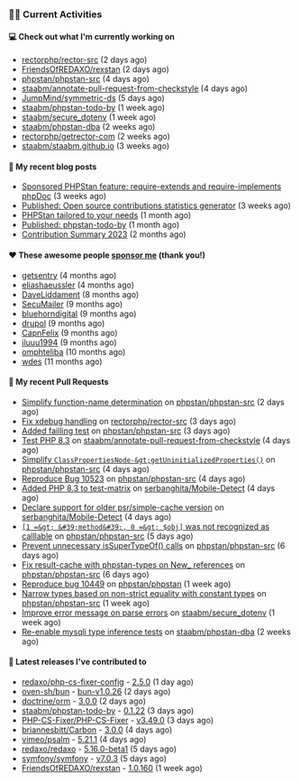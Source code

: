 ### 👨‍💻 Current Activities


#### 💻 Check out what I'm currently working on

- [rectorphp/rector-src](https://github.com/rectorphp/rector-src) (2 days ago)
- [FriendsOfREDAXO/rexstan](https://github.com/FriendsOfREDAXO/rexstan) (2 days ago)
- [phpstan/phpstan-src](https://github.com/phpstan/phpstan-src) (4 days ago)
- [staabm/annotate-pull-request-from-checkstyle](https://github.com/staabm/annotate-pull-request-from-checkstyle) (4 days ago)
- [JumpMind/symmetric-ds](https://github.com/JumpMind/symmetric-ds) (5 days ago)
- [staabm/phpstan-todo-by](https://github.com/staabm/phpstan-todo-by) (1 week ago)
- [staabm/secure_dotenv](https://github.com/staabm/secure_dotenv) (1 week ago)
- [staabm/phpstan-dba](https://github.com/staabm/phpstan-dba) (2 weeks ago)
- [rectorphp/getrector-com](https://github.com/rectorphp/getrector-com) (2 weeks ago)
- [staabm/staabm.github.io](https://github.com/staabm/staabm.github.io) (3 weeks ago)


#### 📜 My recent blog posts

- [Sponsored PHPStan feature: require-extends and require-implements phpDoc](https://staabm.github.io/2024/01/15/phpstan-require-extends-implements.html) (3 weeks ago)
- [Published: Open source contributions statistics generator](https://staabm.github.io/2024/01/10/oss-contribs-published.html) (3 weeks ago)
- [PHPStan tailored to your needs](https://staabm.github.io/2024/01/01/phpstan-customizing.html) (1 month ago)
- [Published: phpstan-todo-by](https://staabm.github.io/2023/12/17/phpstan-todo-by-published.html) (1 month ago)
- [Contribution Summary 2023](https://staabm.github.io/2023/12/07/contribution-summary-2023.html) (2 months ago)


#### ❤️ These awesome people [sponsor me](https://github.com/sponsors/staabm) (thank you!)

- [getsentry](https://github.com/getsentry) (4 months ago)
- [eliashaeussler](https://github.com/eliashaeussler) (4 months ago)
- [DaveLiddament](https://github.com/DaveLiddament) (8 months ago)
- [SecuMailer](https://github.com/SecuMailer) (9 months ago)
- [bluehorndigital](https://github.com/bluehorndigital) (9 months ago)
- [drupol](https://github.com/drupol) (9 months ago)
- [CapnFelix](https://github.com/CapnFelix) (9 months ago)
- [iluuu1994](https://github.com/iluuu1994) (9 months ago)
- [omphteliba](https://github.com/omphteliba) (10 months ago)
- [wdes](https://github.com/wdes) (11 months ago)


#### 🔨 My recent Pull Requests

- [Simplify function-name determination](https://github.com/phpstan/phpstan-src/pull/2904) on [phpstan/phpstan-src](https://github.com/phpstan/phpstan-src) (2 days ago)
- [Fix xdebug handling](https://github.com/rectorphp/rector-src/pull/5544) on [rectorphp/rector-src](https://github.com/rectorphp/rector-src) (3 days ago)
- [Added failling test](https://github.com/phpstan/phpstan-src/pull/2900) on [phpstan/phpstan-src](https://github.com/phpstan/phpstan-src) (3 days ago)
- [Test PHP 8.3](https://github.com/staabm/annotate-pull-request-from-checkstyle/pull/116) on [staabm/annotate-pull-request-from-checkstyle](https://github.com/staabm/annotate-pull-request-from-checkstyle) (4 days ago)
- [Simplify `ClassPropertiesNode-&gt;getUninitializedProperties()`](https://github.com/phpstan/phpstan-src/pull/2899) on [phpstan/phpstan-src](https://github.com/phpstan/phpstan-src) (4 days ago)
- [Reproduce Bug 10523](https://github.com/phpstan/phpstan-src/pull/2897) on [phpstan/phpstan-src](https://github.com/phpstan/phpstan-src) (4 days ago)
- [Added PHP 8.3 to test-matrix](https://github.com/serbanghita/Mobile-Detect/pull/954) on [serbanghita/Mobile-Detect](https://github.com/serbanghita/Mobile-Detect) (4 days ago)
- [Declare support for older psr/simple-cache version](https://github.com/serbanghita/Mobile-Detect/pull/953) on [serbanghita/Mobile-Detect](https://github.com/serbanghita/Mobile-Detect) (4 days ago)
- [`[1 =&gt; &#39;method&#39;, 0 =&gt; $obj]` was not recognized as calllable](https://github.com/phpstan/phpstan-src/pull/2896) on [phpstan/phpstan-src](https://github.com/phpstan/phpstan-src) (5 days ago)
- [Prevent unnecessary isSuperTypeOf() calls](https://github.com/phpstan/phpstan-src/pull/2895) on [phpstan/phpstan-src](https://github.com/phpstan/phpstan-src) (6 days ago)
- [Fix result-cache with phpstan-types on New_ references](https://github.com/phpstan/phpstan-src/pull/2894) on [phpstan/phpstan-src](https://github.com/phpstan/phpstan-src) (6 days ago)
- [Reproduce bug 10449](https://github.com/phpstan/phpstan/pull/10508) on [phpstan/phpstan](https://github.com/phpstan/phpstan) (1 week ago)
- [Narrow types based on non-strict equality with constant types](https://github.com/phpstan/phpstan-src/pull/2889) on [phpstan/phpstan-src](https://github.com/phpstan/phpstan-src) (1 week ago)
- [Improve error message on parse errors](https://github.com/staabm/secure_dotenv/pull/11) on [staabm/secure_dotenv](https://github.com/staabm/secure_dotenv) (1 week ago)
- [Re-enable mysqli type inference tests](https://github.com/staabm/phpstan-dba/pull/641) on [staabm/phpstan-dba](https://github.com/staabm/phpstan-dba) (2 weeks ago)


#### 🔭 Latest releases I've contributed to

- [redaxo/php-cs-fixer-config](https://github.com/redaxo/php-cs-fixer-config) - [2.5.0](https://github.com/redaxo/php-cs-fixer-config/releases/tag/2.5.0) (1 day ago)
- [oven-sh/bun](https://github.com/oven-sh/bun) - [bun-v1.0.26](https://github.com/oven-sh/bun/releases/tag/bun-v1.0.26) (2 days ago)
- [doctrine/orm](https://github.com/doctrine/orm) - [3.0.0](https://github.com/doctrine/orm/releases/tag/3.0.0) (2 days ago)
- [staabm/phpstan-todo-by](https://github.com/staabm/phpstan-todo-by) - [0.1.22](https://github.com/staabm/phpstan-todo-by/releases/tag/0.1.22) (3 days ago)
- [PHP-CS-Fixer/PHP-CS-Fixer](https://github.com/PHP-CS-Fixer/PHP-CS-Fixer) - [v3.49.0](https://github.com/PHP-CS-Fixer/PHP-CS-Fixer/releases/tag/v3.49.0) (3 days ago)
- [briannesbitt/Carbon](https://github.com/briannesbitt/Carbon) - [3.0.0](https://github.com/briannesbitt/Carbon/releases/tag/3.0.0) (4 days ago)
- [vimeo/psalm](https://github.com/vimeo/psalm) - [5.21.1](https://github.com/vimeo/psalm/releases/tag/5.21.1) (4 days ago)
- [redaxo/redaxo](https://github.com/redaxo/redaxo) - [5.16.0-beta1](https://github.com/redaxo/redaxo/releases/tag/5.16.0-beta1) (5 days ago)
- [symfony/symfony](https://github.com/symfony/symfony) - [v7.0.3](https://github.com/symfony/symfony/releases/tag/v7.0.3) (5 days ago)
- [FriendsOfREDAXO/rexstan](https://github.com/FriendsOfREDAXO/rexstan) - [1.0.160](https://github.com/FriendsOfREDAXO/rexstan/releases/tag/1.0.160) (1 week ago)
